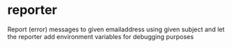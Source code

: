reporter
========

Report (error) messages to given emailaddress using given subject and let the reporter add environment variables for debugging purposes
